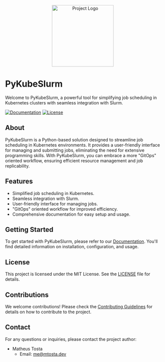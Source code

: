 <div align="center">
  <img src="https://mhtosta-public-assets.s3.sa-east-1.amazonaws.com/PyKubeSlurm.svg" alt="Project Logo" width="200">
</div>

# PyKubeSlurm

Welcome to PyKubeSlurm, a powerful tool for simplifying job scheduling in Kubernetes clusters with seamless integration with Slurm.

[![Documentation](https://img.shields.io/badge/Documentation-Visit%20Now-blue)](https://pykubeslurm.mhtosta.engineering)
[![License](https://img.shields.io/badge/License-MIT-green)](LICENSE)

## About

PyKubeSlurm is a Python-based solution designed to streamline job scheduling in Kubernetes environments. It provides a user-friendly interface for managing and submitting jobs, eliminating the need for extensive programming skills. With PyKubeSlurm, you can embrace a more "GitOps" oriented workflow, ensuring efficient resource management and job replicability.

## Features

- Simplified job scheduling in Kubernetes.
- Seamless integration with Slurm.
- User-friendly interface for managing jobs.
- "GitOps" oriented workflow for improved efficiency.
- Comprehensive documentation for easy setup and usage.

## Getting Started

To get started with PyKubeSlurm, please refer to our [Documentation](https://pykubeslurm.mhtosta.engineering). You'll find detailed information on installation, configuration, and usage.

## License

This project is licensed under the MIT License. See the [LICENSE](LICENSE) file for details.

## Contributions

We welcome contributions! Please check the [Contributing Guidelines](CONTRIBUTING.md) for details on how to contribute to the project.

## Contact

For any questions or inquiries, please contact the project author:
- Matheus Tosta
  - Email: me@mtosta.dev

